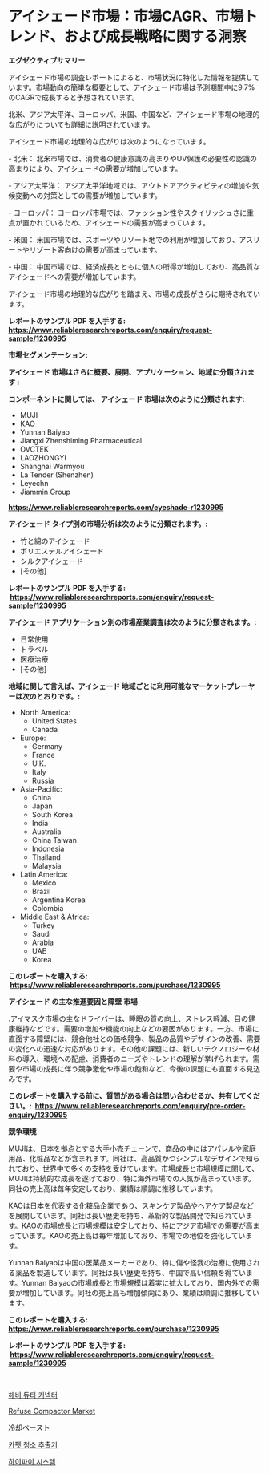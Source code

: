 <p><h1>アイシェード市場：市場CAGR、市場トレンド、および成長戦略に関する洞察</h1></p><p><strong>エグゼクティブサマリー</strong></p>
<p><p>アイシェード市場の調査レポートによると、市場状況に特化した情報を提供しています。市場動向の簡単な概要として、アイシェード市場は予測期間中に9.7%のCAGRで成長すると予想されています。</p><p>北米、アジア太平洋、ヨーロッパ、米国、中国など、アイシェード市場の地理的な広がりについても詳細に説明されています。</p><p>アイシェード市場の地理的な広がりは次のようになっています。</p><p>- 北米： 北米市場では、消費者の健康意識の高まりやUV保護の必要性の認識の高まりにより、アイシェードの需要が増加しています。</p><p>- アジア太平洋： アジア太平洋地域では、アウトドアアクティビティの増加や気候変動への対策としての需要が増加しています。</p><p>- ヨーロッパ： ヨーロッパ市場では、ファッション性やスタイリッシュさに重点が置かれているため、アイシェードの需要が高まっています。</p><p>- 米国： 米国市場では、スポーツやリゾート地での利用が増加しており、アスリートやリゾート客向けの需要が高まっています。</p><p>- 中国： 中国市場では、経済成長とともに個人の所得が増加しており、高品質なアイシェードへの需要が増加しています。</p><p>アイシェード市場の地理的な広がりを踏まえ、市場の成長がさらに期待されています。</p></p>
<p><strong>レポートのサンプル PDF を入手する: <a href="https://www.reliableresearchreports.com/enquiry/request-sample/1230995">https://www.reliableresearchreports.com/enquiry/request-sample/1230995</a></strong></p>
<p><strong>市場セグメンテーション:</strong></p>
<p><strong> アイシェード 市場はさらに概要、展開、アプリケーション、地域に分類されます :</strong></p>
<p><strong>コンポーネントに関しては、 アイシェード 市場は次のように分類されます: &nbsp;</strong></p>
<p><ul><li>MUJI</li><li>KAO</li><li>Yunnan Baiyao</li><li>Jiangxi Zhenshiming Pharmaceutical</li><li>OVCTEK</li><li>LAOZHONGYI</li><li>Shanghai Warmyou</li><li>La Tender (Shenzhen)</li><li>Leyechn</li><li>Jiammin Group</li></ul></p>
<p><strong><a href="https://www.reliableresearchreports.com/eyeshade-r1230995">https://www.reliableresearchreports.com/eyeshade-r1230995</a></strong></p>
<p><strong> アイシェード タイプ別の市場分析は次のように分類されます。:</strong></p>
<p><ul><li>竹と綿のアイシェード</li><li>ポリエステルアイシェード</li><li>シルクアイシェード</li><li>[その他]</li></ul></p>
<p><strong>レポートのサンプル PDF を入手する: &nbsp;<a href="https://www.reliableresearchreports.com/enquiry/request-sample/1230995">https://www.reliableresearchreports.com/enquiry/request-sample/1230995</a></strong></p>
<p><strong> アイシェード アプリケーション別の市場産業調査は次のように分類されます。:</strong></p>
<p><ul><li>日常使用</li><li>トラベル</li><li>医療治療</li><li>[その他]</li></ul></p>
<p><strong>地域に関して言えば、アイシェード 地域ごとに利用可能なマーケットプレーヤーは次のとおりです。:</strong></p>
<p><ul>
    <li>
        North America:
        <ul>
            <li>United States</li>
            <li>Canada</li>
        </ul>
    </li>
    <li>
        Europe:
        <ul>
            <li>Germany</li>
            <li>France</li>
            <li>U.K.</li>
            <li>Italy</li>
            <li>Russia</li>
        </ul>
    </li>
    <li>
        Asia-Pacific:
        <ul>
            <li>China</li>
            <li>Japan</li>
            <li>South Korea</li>
            <li>India</li>
            <li>Australia</li>
            <li>China Taiwan</li>
            <li>Indonesia</li>
            <li>Thailand</li>
            <li>Malaysia</li>
        </ul>
    </li>
    <li>
        Latin America:
        <ul>
            <li>Mexico</li>
            <li>Brazil</li>
            <li>Argentina Korea</li>
            <li>Colombia</li>
        </ul>
    </li>
    <li>
        Middle East & Africa:
        <ul>
            <li>Turkey</li>
            <li>Saudi</li>
            <li>Arabia</li>
            <li>UAE</li>
            <li>Korea</li>
        </ul>
    </li>
    </ul></p>
<p><strong>このレポートを購入する: &nbsp;<a href="https://www.reliableresearchreports.com/purchase/1230995">https://www.reliableresearchreports.com/purchase/1230995</a></strong></p>
<p><strong>アイシェード の主な推進要因と障壁 市場</strong></p>
<p><p>.アイマスク市場の主なドライバーは、睡眠の質の向上、ストレス軽減、目の健康維持などです。需要の増加や機能の向上などの要因があります。一方、市場に直面する障壁には、競合他社との価格競争、製品の品質やデザインの改善、需要の変化への迅速な対応があります。その他の課題には、新しいテクノロジーや材料の導入、環境への配慮、消費者のニーズやトレンドの理解が挙げられます。需要や市場の成長に伴う競争激化や市場の飽和など、今後の課題にも直面する見込みです。</p></p>
<p><strong>このレポートを購入する前に、質問がある場合は問い合わせるか、共有してください。:&nbsp; <a href="https://www.reliableresearchreports.com/enquiry/pre-order-enquiry/1230995">https://www.reliableresearchreports.com/enquiry/pre-order-enquiry/1230995</a></strong></p>
<p><strong>競争環境</strong></p>
<p><p>MUJIは、日本を拠点とする大手小売チェーンで、商品の中にはアパレルや家庭用品、化粧品などが含まれます。同社は、高品質かつシンプルなデザインで知られており、世界中で多くの支持を受けています。市場成長と市場規模に関して、MUJIは持続的な成長を遂げており、特に海外市場での人気が高まっています。同社の売上高は毎年安定しており、業績は順調に推移しています。</p><p>KAOは日本を代表する化粧品企業であり、スキンケア製品やヘアケア製品などを展開しています。同社は長い歴史を持ち、革新的な製品開発で知られています。KAOの市場成長と市場規模は安定しており、特にアジア市場での需要が高まっています。KAOの売上高は毎年増加しており、市場での地位を強化しています。</p><p>Yunnan Baiyaoは中国の医薬品メーカーであり、特に傷や怪我の治療に使用される薬品を製造しています。同社は長い歴史を持ち、中国で高い信頼を得ています。Yunnan Baiyaoの市場成長と市場規模は着実に拡大しており、国内外での需要が増加しています。同社の売上高も増加傾向にあり、業績は順調に推移しています。</p></p>
<p><strong>このレポートを購入する: &nbsp; <a href="https://www.reliableresearchreports.com/purchase/1230995">https://www.reliableresearchreports.com/purchase/1230995</a></strong></p>
<p><strong>レポートのサンプル PDF を入手する: &nbsp;<a href="https://www.reliableresearchreports.com/enquiry/request-sample/1230995">https://www.reliableresearchreports.com/enquiry/request-sample/1230995</a></strong><strong></strong></p>
<p>&nbsp;</p>
<p><p><a href="https://github.com/vsr06p4p49/Market-Research-Report-List-1/blob/main/653499322174.md">헤비 듀티 커넥터</a></p><p><a href="https://view.publitas.com/reportprime-1/refuse-compactor-market-trends-and-market-analysis-forecasted-for-period-2024-2031/">Refuse Compactor Market</a></p><p><a href="https://github.com/cbigkbh02719/Market-Research-Report-List-1/blob/main/245114524238.md">冷却ペースト</a></p><p><a href="https://medium.com/@hermanokutneva7878567/%EC%B9%B4%ED%8E%AB-%ED%81%B4%EB%A6%AC%EB%8B%9D-%EC%B6%94%EC%B6%9C%EA%B8%B0-%EC%8B%9C%EC%9E%A5-%EA%B7%9C%EB%AA%A8-%EC%8B%9C%EC%9E%A5-%EC%A0%84%EB%A7%9D-%EB%B0%8F-%EC%8B%9C%EC%9E%A5-%EC%98%88%EC%B8%A1-2024%EB%85%84%EB%B6%80%ED%84%B0-2031%EB%85%84%EA%B9%8C%EC%A7%80-063c28065fef">카펫 청소 추출기</a></p><p><a href="https://github.com/Penelolack456456/Market-Research-Report-List-1/blob/main/419994122175.md">하이파이 시스템</a></p></p>